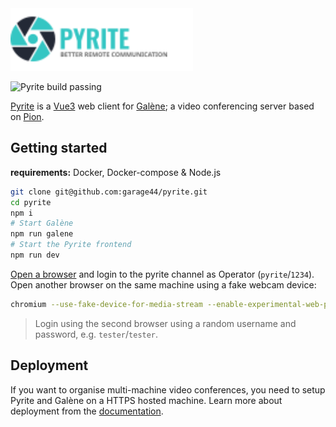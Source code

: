 <img height="100" src="./media/logo-text.svg">

![Pyrite build passing](https://github.com/garage44/pyrite/actions/workflows/test.yml/badge.svg)

[Pyrite](https://pyrite.video) is a [Vue3](https://v3.vuejs.org/) web client for [Galène](https://github.com/jech/galene);
a video conferencing server based on [Pion](https://github.com/pion/webrtc).

## Getting started

**requirements:** Docker, Docker-compose & Node.js

  ```bash
  git clone git@github.com:garage44/pyrite.git
  cd pyrite
  npm i
  # Start Galène
  npm run galene
  # Start the Pyrite frontend
  npm run dev
  ```

[Open a browser](http://localhost:3000) and login to the pyrite channel
as Operator (`pyrite`/`1234`). Open another browser on the same machine
using a fake webcam device:

```bash
chromium --use-fake-device-for-media-stream --enable-experimental-web-platform-features --user-data-dir=/tmp/.chromium-tmp http://localhost:3000
```

> Login using the second browser using a random username and password, e.g. `tester`/`tester`.

## Deployment

If you want to organise multi-machine video conferences, you need to setup
Pyrite and Galène on a HTTPS hosted machine. Learn more about deployment
from the [documentation](./docs/index.md).
